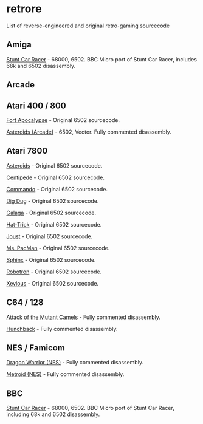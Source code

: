 # retrore
List of reverse-engineered and original retro-gaming sourcecode

## Amiga

[Stunt Car Racer](https://github.com/kieranhj/scr-beeb) - 68000, 6502. BBC Micro port of Stunt Car Racer, includes 68k and 6502 disassembly.

## Arcade

## Atari 400 / 800

[Fort Apocalypse](https://github.com/heyigor/FortApocalypse) - Original 6502 sourcecode.

[Asteroids (Arcade)](https://github.com/nmikstas/asteroids-disassembly) - 6502, Vector. Fully commented disassembly.

## Atari 7800

[Asteroids](https://github.com/videogamepreservation/asteroids-7800) - Original 6502 sourcecode.

[Centipede](https://github.com/videogamepreservation/centipede-7800) - Original 6502 sourcecode.

[Commando](https://github.com/videogamepreservation/commando-7800) - Original 6502 sourcecode.

[Dig Dug](https://github.com/videogamepreservation/digdug-7800) - Original 6502 sourcecode.

[Galaga](https://github.com/videogamepreservation/galaga-7800) - Original 6502 sourcecode.

[Hat-Trick](https://github.com/videogamepreservation/hattrick-7800) - Original 6502 sourcecode.

[Joust](https://github.com/videogamepreservation/joust-7800) - Original 6502 sourcecode.

[Ms. PacMan](https://github.com/videogamepreservation/mspacman-7800) - Original 6502 sourcecode.

[Sphinx](https://github.com/videogamepreservation/sphinx-7800) - Original 6502 sourcecode.

[Robotron](https://github.com/videogamepreservation/robotron-7800) - Original 6502 sourcecode.

[Xevious](https://github.com/videogamepreservation/xevious-7800) - Original 6502 sourcecode.


## C64 / 128

[Attack of the Mutant Camels](https://github.com/C64-Mark/Attack-of-the-Mutant-Camels) - Fully commented disassembly.

[Hunchback](https://github.com/C64-Mark/Hunchback) - Fully commented disassembly.

## NES / Famicom

[Dragon Warrior (NES)](https://github.com/nmikstas/dragon-warrior-disassembly) - Fully commented disassembly.

[Metroid (NES)](https://github.com/nmikstas/metroid-disassembly) - Fully commented disassembly.

## BBC

[Stunt Car Racer](https://github.com/kieranhj/scr-beeb) - 68000, 6502. BBC Micro port of Stunt Car Racer, including 68k and 6502 disassembly.
